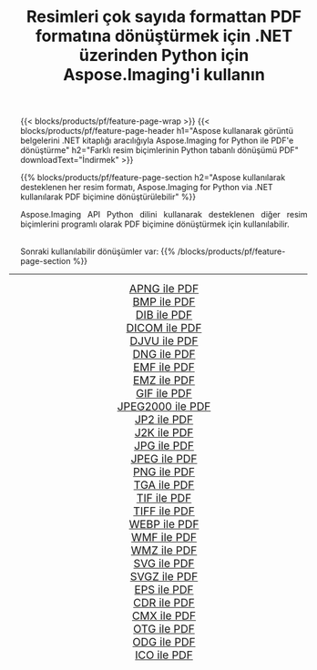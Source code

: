 ﻿---
title: Resimleri çok sayıda formattan PDF formatına dönüştürmek için .NET üzerinden Python için Aspose.Imaging'i kullanın 
weight: 3920
url: /tr/python-net/conversion/to/pdf 
lang: tr
langdirlevel: 2
locales: zh-hans,ja,it,ru,de,es,fr,nl,id,lt,pl,pt,vi,tr,ko,zh-hant,ar,hi,th,sv,cs,uk,he
description: Aspose.Imaging for Python via .NET library kullanarak çeşitli formatları PDF formatına dönüştürebilirsiniz.
---

{{< blocks/products/pf/feature-page-wrap >}}
{{< blocks/products/pf/feature-page-header h1="Aspose kullanarak görüntü belgelerini .NET kitaplığı aracılığıyla Aspose.Imaging for Python ile PDF'e dönüştürme" h2="Farklı resim biçimlerinin Python tabanlı dönüşümü PDF" downloadText="İndirmek" >}}


{{% blocks/products/pf/feature-page-section  h2="Aspose kullanılarak desteklenen her resim formatı, Aspose.Imaging for Python via .NET kullanılarak PDF biçimine dönüştürülebilir" %}}
<p align=justify>Aspose.Imaging API Python dilini kullanarak desteklenen diğer resim biçimlerini programlı olarak PDF biçimine dönüştürmek için kullanılabilir.</p>
<br/>
Sonraki kullanılabilir dönüşümler var:
{{% /blocks/products/pf/feature-page-section %}}
<div class="container-fluid productfamilypage bg-gray">
    <div class="convertypes bg-gray agp-content section">
        <div class="container">
		<hr style="margin-left:-20px;"/>
		<div class="row other-converters" style="gap: 10px;font-size: 19px;text-align:center;">
		    <div class='col-md-2 other-converter remove-lp remove-rp'><a href="/imaging/tr/python-net/conversion/apng-to-pdf" style="padding:15px;">APNG ile PDF</a></div>
<div class='col-md-2 other-converter remove-lp remove-rp'><a href="/imaging/tr/python-net/conversion/bmp-to-pdf" style="padding:15px;">BMP ile PDF</a></div>
<div class='col-md-2 other-converter remove-lp remove-rp'><a href="/imaging/tr/python-net/conversion/dib-to-pdf" style="padding:15px;">DIB ile PDF</a></div>
<div class='col-md-2 other-converter remove-lp remove-rp'><a href="/imaging/tr/python-net/conversion/dicom-to-pdf" style="padding:15px;">DICOM ile PDF</a></div>
<div class='col-md-2 other-converter remove-lp remove-rp'><a href="/imaging/tr/python-net/conversion/djvu-to-pdf" style="padding:15px;">DJVU ile PDF</a></div>
<div class='col-md-2 other-converter remove-lp remove-rp'><a href="/imaging/tr/python-net/conversion/dng-to-pdf" style="padding:15px;">DNG ile PDF</a></div>
<div class='col-md-2 other-converter remove-lp remove-rp'><a href="/imaging/tr/python-net/conversion/emf-to-pdf" style="padding:15px;">EMF ile PDF</a></div>
<div class='col-md-2 other-converter remove-lp remove-rp'><a href="/imaging/tr/python-net/conversion/emz-to-pdf" style="padding:15px;">EMZ ile PDF</a></div>
<div class='col-md-2 other-converter remove-lp remove-rp'><a href="/imaging/tr/python-net/conversion/gif-to-pdf" style="padding:15px;">GIF ile PDF</a></div>
<div class='col-md-2 other-converter remove-lp remove-rp'><a href="/imaging/tr/python-net/conversion/jpeg2000-to-pdf" style="padding:15px;">JPEG2000 ile PDF</a></div>
<div class='col-md-2 other-converter remove-lp remove-rp'><a href="/imaging/tr/python-net/conversion/jp2-to-pdf" style="padding:15px;">JP2 ile PDF</a></div>
<div class='col-md-2 other-converter remove-lp remove-rp'><a href="/imaging/tr/python-net/conversion/j2k-to-pdf" style="padding:15px;">J2K ile PDF</a></div>
<div class='col-md-2 other-converter remove-lp remove-rp'><a href="/imaging/tr/python-net/conversion/jpg-to-pdf" style="padding:15px;">JPG ile PDF</a></div>
<div class='col-md-2 other-converter remove-lp remove-rp'><a href="/imaging/tr/python-net/conversion/jpeg-to-pdf" style="padding:15px;">JPEG ile PDF</a></div>
<div class='col-md-2 other-converter remove-lp remove-rp'><a href="/imaging/tr/python-net/conversion/png-to-pdf" style="padding:15px;">PNG ile PDF</a></div>
<div class='col-md-2 other-converter remove-lp remove-rp'><a href="/imaging/tr/python-net/conversion/tga-to-pdf" style="padding:15px;">TGA ile PDF</a></div>
<div class='col-md-2 other-converter remove-lp remove-rp'><a href="/imaging/tr/python-net/conversion/tif-to-pdf" style="padding:15px;">TIF ile PDF</a></div>
<div class='col-md-2 other-converter remove-lp remove-rp'><a href="/imaging/tr/python-net/conversion/tiff-to-pdf" style="padding:15px;">TIFF ile PDF</a></div>
<div class='col-md-2 other-converter remove-lp remove-rp'><a href="/imaging/tr/python-net/conversion/webp-to-pdf" style="padding:15px;">WEBP ile PDF</a></div>
<div class='col-md-2 other-converter remove-lp remove-rp'><a href="/imaging/tr/python-net/conversion/wmf-to-pdf" style="padding:15px;">WMF ile PDF</a></div>
<div class='col-md-2 other-converter remove-lp remove-rp'><a href="/imaging/tr/python-net/conversion/wmz-to-pdf" style="padding:15px;">WMZ ile PDF</a></div>
<div class='col-md-2 other-converter remove-lp remove-rp'><a href="/imaging/tr/python-net/conversion/svg-to-pdf" style="padding:15px;">SVG ile PDF</a></div>
<div class='col-md-2 other-converter remove-lp remove-rp'><a href="/imaging/tr/python-net/conversion/svgz-to-pdf" style="padding:15px;">SVGZ ile PDF</a></div>
<div class='col-md-2 other-converter remove-lp remove-rp'><a href="/imaging/tr/python-net/conversion/eps-to-pdf" style="padding:15px;">EPS ile PDF</a></div>
<div class='col-md-2 other-converter remove-lp remove-rp'><a href="/imaging/tr/python-net/conversion/cdr-to-pdf" style="padding:15px;">CDR ile PDF</a></div>
<div class='col-md-2 other-converter remove-lp remove-rp'><a href="/imaging/tr/python-net/conversion/cmx-to-pdf" style="padding:15px;">CMX ile PDF</a></div>
<div class='col-md-2 other-converter remove-lp remove-rp'><a href="/imaging/tr/python-net/conversion/otg-to-pdf" style="padding:15px;">OTG ile PDF</a></div>
<div class='col-md-2 other-converter remove-lp remove-rp'><a href="/imaging/tr/python-net/conversion/odg-to-pdf" style="padding:15px;">ODG ile PDF</a></div>
<div class='col-md-2 other-converter remove-lp remove-rp'><a href="/imaging/tr/python-net/conversion/ico-to-pdf" style="padding:15px;">ICO ile PDF</a></div>
                </div>
        </div>
    </div>
</div>
<br/>

